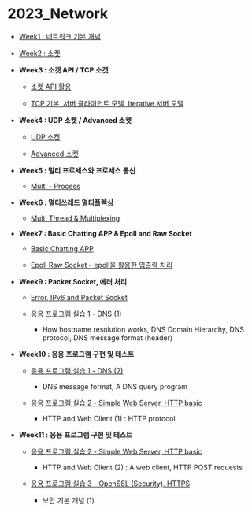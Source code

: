 # 2023_Network

- [Week1 : 네트워크 기본 개념](https://github.com/jjaehwi/2023_Network/blob/main/Week01/article.md)

- [Week2 : 소켓](https://github.com/jjaehwi/2023_Network/blob/main/Week02/article.md)

- **Week3 : 소켓 API / TCP 소켓**

  - [소켓 API 활용](https://github.com/jjaehwi/2023_Network/blob/main/Week03/article.md)

  - [TCP 기본, 서버 클라이언트 모델, Iterative 서버 모델](https://github.com/jjaehwi/2023_Network/blob/main/Week03/article2.md)

- **Week4 : UDP 소켓 / Advanced 소켓**

  - [UDP 소켓](https://github.com/jjaehwi/2023_Network/blob/main/Week04/article.md)

  - [Advanced 소켓](https://github.com/jjaehwi/2023_Network/blob/main/Week04/article2.md)

- **Week5 : 멀티 프로세스와 프로세스 통신**

  - [Multi - Process](https://github.com/jjaehwi/2023_Network/blob/main/Week05/article.md)

- **Week6 : 멀티쓰레드 멀티플렉싱**

  - [Multi Thread & Multiplexing](https://github.com/jjaehwi/2023_Network/blob/main/Week06/article.md)

- **Week7 : Basic Chatting APP & Epoll and Raw Socket**

  - [Basic Chatting APP](https://github.com/jjaehwi/2023_Network/blob/main/Week07/article.md)

  - [Epoll Raw Socket - epoll을 활용한 입출력 처리](https://github.com/jjaehwi/2023_Network/blob/main/Week07/article2.md)

- **Week9 : Packet Socket, 에러 처리**

  - [Error, IPv6 and Packet Socket](https://github.com/jjaehwi/2023_Network/blob/main/Week09/article.md)

  - [응용 프로그램 실습 1 - DNS (1)](https://github.com/jjaehwi/2023_Network/blob/main/Week09/article2.md)

    - How hostname resolution works, DNS Domain Hierarchy, DNS protocol, DNS message format (header)

- **Week10 : 응용 프로그램 구현 및 테스트**

  - [응용 프로그램 실습 1 - DNS (2)](https://github.com/jjaehwi/2023_Network/blob/main/Week10/article.md)

    - DNS message format, A DNS query program

  - [응용 프로그램 실습 2 - Simple Web Server, HTTP basic](https://github.com/jjaehwi/2023_Network/blob/main/Week10/article2.md)

    - HTTP and Web Client (1) : HTTP protocol

- **Week11 : 응용 프로그램 구현 및 테스트**

  - [응용 프로그램 실습 2 - Simple Web Server, HTTP basic](https://github.com/jjaehwi/2023_Network/blob/main/Week11/article.md)

    - HTTP and Web Client (2) : A web client, HTTP POST requests

  - [응용 프로그램 실습 3 - OpenSSL (Security), HTTPS](https://github.com/jjaehwi/2023_Network/blob/main/Week11/article2.md)

    - 보안 기본 개념 (1)
